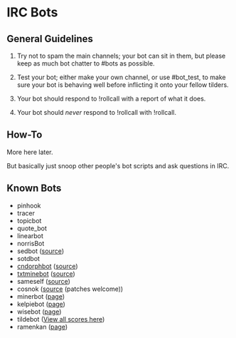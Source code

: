 IRC Bots
========

## General Guidelines

1. Try not to spam the main channels; your bot can sit in them, but please keep as much bot chatter to #bots as possible.

2. Test your bot; either make your own channel, or use #bot_test, to make sure your bot is behaving well before inflicting it onto your fellow tilders.

3. Your bot should respond to !rollcall with a report of what it does.

4. Your bot should *never* respond to !rollcall with !rollcall.

## How-To

More here later.

But basically just snoop other people's bot scripts and ask questions in IRC.

## Known Bots

* pinhook
* tracer
* topicbot
* quote_bot
* linearbot
* norrisBot
* sedbot ([source](https://git.tildeverse.org/ben/sedbot))
* sotdbot
* [cndorphbot](cndorphbot.html) ([source](http://tilde.town/~endorphant/cndorphbot.py.txt))
* [txtminebot](txtminebot.html) ([source](https://github.com/modgethanc/plaintxtmines/tree/master))
* sameself ([source](http://tilde.town/~selfsame/dev/sameself.py))
* cosnok ([source](https://github.com/tahnok/cosnok) (patches welcome))
* minerbot ([page](bots/minerbot.html))
* kelpiebot ([page](bots/kelpiebot.html))
* wisebot ([page](bots/wisebot.html))
* tildebot ([View all scores here](/~login/tildebot.txt))
* ramenkan ([page](bots/ramenkan.html))
